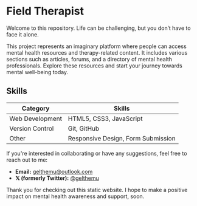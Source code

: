# Field Therapist

Welcome to this repository. Life can be challenging, but you don’t have to face it alone.

This project represents an imaginary platform where people can access mental health resources and therapy-related content. It includes various sections such as articles, forums, and a directory of mental health professionals. Explore these resources and start your journey towards mental well-being today.

## Skills

| Category        | Skills                             |
| --------------- | ---------------------------------- |
| Web Development | HTML5, CSS3, JavaScript            |
| Version Control | Git, GitHub                        |
| Other           | Responsive Design, Form Submission |

If you're interested in collaborating or have any suggestions, feel free to reach out to me:

- **Email:** [gelthemu@outlook.com](mailto:gelthemu@outlook.com)
- **𝕏 (formerly Twitter):** [@gelthemu](https://x.com/gelthemu)

Thank you for checking out this static website. I hope to make a positive impact on mental health awareness and support, soon.
